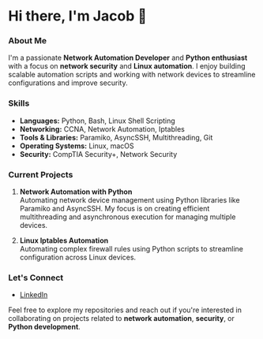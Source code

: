 # Hi there, I'm Jacob 👋

### About Me

I'm a passionate **Network Automation Developer** and **Python enthusiast** with a focus on **network security** and **Linux automation**. I enjoy building scalable automation scripts and working with network devices to streamline configurations and improve security.


### Skills

- **Languages:** Python, Bash, Linux Shell Scripting
- **Networking:** CCNA, Network Automation, Iptables
- **Tools & Libraries:** Paramiko, AsyncSSH, Multithreading, Git
- **Operating Systems:** Linux, macOS
- **Security:** CompTIA Security+, Network Security

### Current Projects

1. **Network Automation with Python**  
   Automating network device management using Python libraries like Paramiko and AsyncSSH. My focus is on creating efficient multithreading and asynchronous execution for managing multiple devices.

2. **Linux Iptables Automation**  
   Automating complex firewall rules using Python scripts to streamline configuration across Linux devices.

### Let's Connect

- [LinkedIn](https://www.linkedin.com/in/angel-jacobo-madrigal-980b1432a/)


Feel free to explore my repositories and reach out if you're interested in collaborating on projects related to **network automation**, **security**, or **Python development**.
